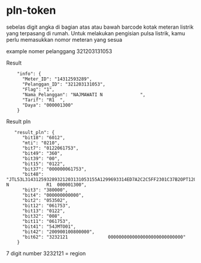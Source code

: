 # pln-token

sebelas digit angka di bagian atas atau bawah barcode kotak meteran listrik yang terpasang di rumah. Untuk melakukan pengisian pulsa listrik, kamu perlu memasukkan nomor meteran yang sesua

example nomer pelanggang 321203131053

Result 
````
    "info": {
      "Meter_ID": "14312593289",
      "Pelanggan_ID": "321203131053",
      "Flag": "1",
      "Nama_Pelanggan": "NAJMAWATI N              ",
      "Tarif": "R1  ",
      "Daya": "000001300"
    }
````


Result pln 
````
   "result_pln": {
      "bit18": "6012",
      "mti": "0210",
      "bit7": "0122061753",
      "bit49": "360",
      "bit39": "00",
      "bit15": "0122",
      "bit37": "000000061753",
      "bit48": "JTL53L314312593289321203131053155A1299693314ED7A2C2C5FF2301C37B2OPT120Z0C5FF3F9591F9066FB90ED48NAJMAWATI N              R1  000001300",
      "bit3": "380000",
      "bit4": "000000000000",
      "bit2": "053502",
      "bit12": "061753",
      "bit13": "0122",
      "bit32": "008",
      "bit11": "061753",
      "bit41": "54JMTO01",
      "bit42": "200900100800000",
      "bit62": "3232121               0000000000000000000000000000"
    }
````

7 digit number 3232121 = region


